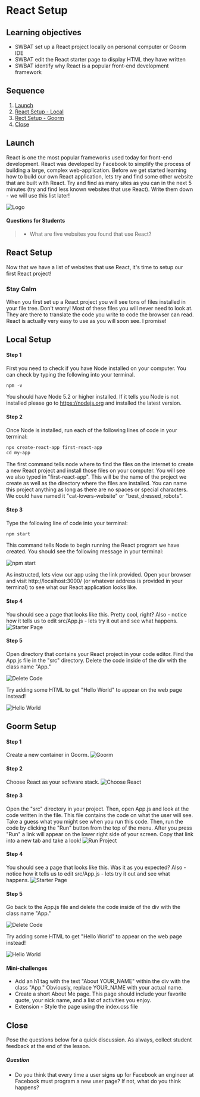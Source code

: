 # React Setup

## Learning objectives
* SWBAT set up a React project locally on personal computer or Goorm IDE
* SWBAT edit the React starter page to display HTML they have written
* SWBAT identify why React is a popular front-end development framework

## Sequence

1. [Launch](#launch)
2. [React Setup - Local](#local)
3. [Rect Setup - Goorm](#Goorm)
4. [Close](#close)


## Launch
React is one the most popular frameworks used today for front-end development. React was developed by Facebook to simplify the process of building a large, complex web-application.
Before we get started learning how to build our own React application, lets try and find some other website that are built with React. Try and find as many sites as you can in the next 5 minutes (try and find less known websites that use React). Write them down - we will use this list later!

![Logo](./img/React_Logo.png)

#### Questions for Students
 > * What are five websites you found that use React?

## React Setup
Now that we have a list of websites that use React, it's time to setup our first React project!

### Stay Calm
When you first set up a React project you will see tons of files installed in your file tree. Don't worry! Most of these files you will never need to look at. They are there to translate the code you write to code the browser can read. React is actually very easy to use as you will soon see. I promise!

## Local Setup

#### Step 1
First you need to check if you have Node installed on your computer. You can check by typing the following into your terminal.

```HTML
npm -v
```

You should have Node 5.2 or higher installed. If it tells you Node is not installed please go to https://nodejs.org and installed the latest version.

#### Step 2
Once Node is installed, run each of the following lines of code in your terminal:

```HTML
npx create-react-app first-react-app
cd my-app
```

The first command tells node where to find the files on the internet to create a new React project and install those files on your computer. You will see we also typed in "first-react-app". This will be the name of the project we create as well as the directory where the files are installed. You can name this project anything as long as there are no spaces or special characters. We could have named it "cat-lovers-website" or "best_dressed_robots".

#### Step 3
Type the following line of code into your terminal:

```HTML
npm start
```

This command tells Node to begin running the React program we have created. You should see the following message in your terminal:

![npm start](./img/npm-start.PNG)

As instructed, lets view our app using the link provided. Open your browser and visit http://localhost:3000/ (or whatever address is provided in your terminal) to see what our React application looks like.

#### Step 4
You should see a page that looks like this. Pretty cool, right? Also - notice how it tells us to edit src/App.js - lets try it out and see what happens.
![Starter Page](./img/First_Page.png)

#### Step 5
Open directory that contains your React project in your code editor. Find the App.js file in the "src" directory. Delete the code inside of the div with the class name "App."

![Delete Code](./img/Delete_Code.png)

Try adding some HTML to get "Hello World" to appear on the web page instead!

![Hello World](./img/hello-world.png)



## Goorm Setup

#### Step 1
Create a new container in Goorm.
![Goorm](./img/Container.PNG)

#### Step 2
Choose React as your software stack.
![Choose React](./img/Choose_React.PNG)

#### Step 3
Open the "src" directory in your project. Then, open App.js and look at the code written in the file. This file contains the code on what the user will see. Take a guess what you might see when you run this code. Then, run the code by clicking the "Run" button from the top of the menu. After you press "Run" a link will appear on the lower right side of your screen. Copy that link into a new tab and take a look!
![Run Project](./img/Run_Command.PNG)


#### Step 4
You should see a page that looks like this. Was it as you expected? Also - notice how it tells us to edit src/App.js - lets try it out and see what happens.
![Starter Page](./img/First_Page.png)

#### Step 5
Go back to the App.js file and delete the code inside of the div with the class name "App."

![Delete Code](./img/Delete_Code.png)

Try adding some HTML to get "Hello World" to appear on the web page instead!

![Hello World](./img/hello-world.png)

#### Mini-challenges
* Add an h1 tag with the text "About YOUR_NAME" within the div with the class "App." Obviously, replace YOUR_NAME with your actual name.
* Create a short About Me page. This page should include your favorite quote, your nick name, and a list of activities you enjoy.
* Extension - Style the page using the index.css file


## Close
Pose the questions below for a quick discussion. As always, collect student feedback at the end of the lesson.

##### Question
* Do you think that every time a user signs up for Facebook an engineer at Facebook must program a new user page? If not, what do you think happens?
